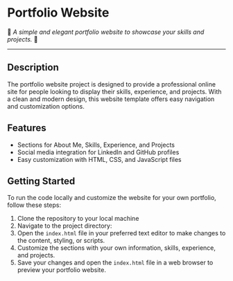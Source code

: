 # Portfolio Website


🌟 *A simple and elegant portfolio website to showcase your skills and projects.* 🌟

---

## Description
The portfolio website project is designed to provide a professional online site for people looking to display their skills, experience, and projects. With a clean and modern design, this website template offers easy navigation and customization options.

## Features
- Sections for About Me, Skills, Experience, and Projects
- Social media integration for LinkedIn and GitHub profiles
- Easy customization with HTML, CSS, and JavaScript files

## Getting Started
To run the code locally and customize the website for your own portfolio, follow these steps:

1. Clone the repository to your local machine
2. Navigate to the project directory:
3. Open the `index.html` file in your preferred text editor to make changes to the content, styling, or scripts.
4. Customize the sections with your own information, skills, experience, and projects.
5. Save your changes and open the `index.html` file in a web browser to preview your portfolio website.





 
